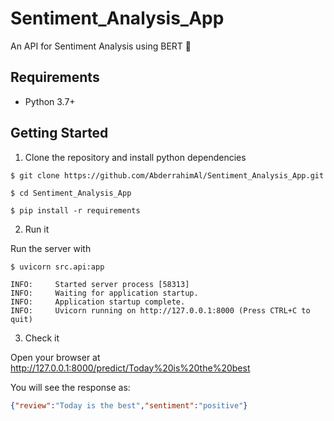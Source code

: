 # Sentiment_Analysis_App
An API for Sentiment Analysis using BERT 🎈

## Requirements

* Python 3.7+

## Getting Started

1) Clone the repository and install python dependencies

````
$ git clone https://github.com/AbderrahimAl/Sentiment_Analysis_App.git

$ cd Sentiment_Analysis_App

$ pip install -r requirements
````

2) Run it

Run the server with

````
$ uvicorn src.api:app

INFO:     Started server process [58313]
INFO:     Waiting for application startup.
INFO:     Application startup complete.
INFO:     Uvicorn running on http://127.0.0.1:8000 (Press CTRL+C to quit)
````

3) Check it

Open your browser at http://127.0.0.1:8000/predict/Today%20is%20the%20best

You will see the response as:

````json
{"review":"Today is the best","sentiment":"positive"}

````

